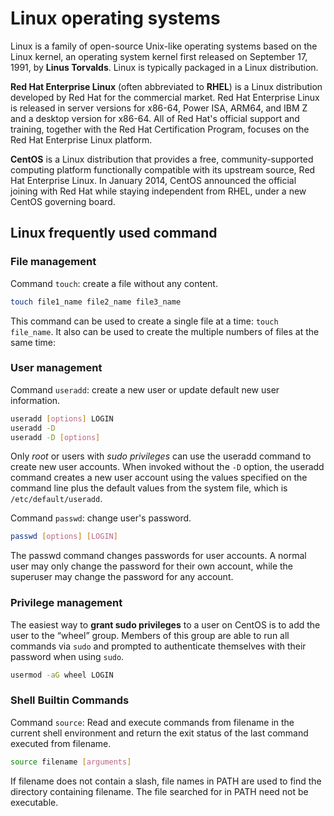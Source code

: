 # Linux operating systems
Linux is a family of open-source Unix-like operating systems based on the Linux kernel, an operating system kernel first released on September 17, 1991, by **Linus Torvalds**.
Linux is typically packaged in a Linux distribution.

**Red Hat Enterprise Linux** (often abbreviated to **RHEL**) is a Linux distribution developed by Red Hat for the commercial market.
Red Hat Enterprise Linux is released in server versions for x86-64, Power ISA, ARM64, and IBM Z and a desktop version for x86-64.
All of Red Hat's official support and training, together with the Red Hat Certification Program, focuses on the Red Hat Enterprise Linux platform.

**CentOS** is a Linux distribution that provides a free, community-supported computing platform functionally compatible with its upstream source, Red Hat Enterprise Linux.
In January 2014, CentOS announced the official joining with Red Hat while staying independent from RHEL, under a new CentOS governing board.

## Linux frequently used command

### File management

Command `touch`: create a file without any content.

```bash
touch file1_name file2_name file3_name 
```

This command can be used to create a single file at a time: `touch file_name`.
It also can be used to create the multiple numbers of files at the same time:

### User management

Command `useradd`: create a new user or update default new user information.

```bash
useradd [options] LOGIN
useradd -D
useradd -D [options]
```

Only *root* or users with *sudo privileges* can use the useradd command to create new user accounts.
When invoked without the `-D` option, the useradd command creates a new user account using the values specified on the command line plus the default values from the system file, which is `/etc/default/useradd`.

Command `passwd`: change user's password.

```bash
passwd [options] [LOGIN]
```

The passwd command changes passwords for user accounts. A normal user may only change the password for their own account, while the superuser may change the password for any account.

### Privilege management

The easiest way to **grant sudo privileges** to a user on CentOS is to add the user to the “wheel” group.
Members of this group are able to run all commands via `sudo` and prompted to authenticate themselves with their password when using `sudo`.

```bash
usermod -aG wheel LOGIN
```

### Shell Builtin Commands

Command `source`: Read and execute commands from filename in the current shell environment and return the exit status of the last command executed from filename.

```bash
source filename [arguments]
```

If filename does not contain a slash, file names in PATH are used to find the directory containing filename.
The file searched for in PATH need not be executable.
